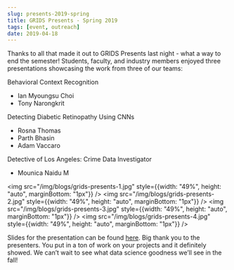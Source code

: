 ```yaml
---
slug: presents-2019-spring
title: GRIDS Presents - Spring 2019
tags: [event, outreach]
date: 2019-04-18
---
```


Thanks to all that made it out to GRIDS Presents last night - what a way to end the semester! Students, faculty, and industry members enjoyed three presentations showcasing the work from three of our teams:

Behavioral Context Recognition
* Ian Myoungsu Choi
* Tony Narongkrit

Detecting Diabetic Retinopathy Using CNNs
* Rosna Thomas
* Parth Bhasin
* Adam Vaccaro

Detective of Los Angeles: Crime Data Investigator
* Mounica Naidu M

<!-- truncate -->

<img src="/img/blogs/grids-presents-1.jpg" style={{width: "49%", height: "auto", marginBottom: "1px"}} />
<img src="/img/blogs/grids-presents-2.jpg" style={{width: "49%", height: "auto", marginBottom: "1px"}} />
<img src="/img/blogs/grids-presents-3.jpg" style={{width: "49%", height: "auto", marginBottom: "1px"}} />
<img src="/img/blogs/grids-presents-4.jpg" style={{width: "49%", height: "auto", marginBottom: "1px"}} />

Slides for the presentation can be found [here](https://docs.google.com/presentation/d/1PDW7ngo_H_vB1tMk6MVvk7n4iOuVxn-Jk3k61RBTXws). Big thank you to the presenters. You put in a ton of work on your projects and it definitely showed. We can’t wait to see what data science goodness we’ll see in the fall!
